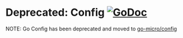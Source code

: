 # Deprecated: Config [![GoDoc](https://godoc.org/github.com/jet-config?status.svg)](https://godoc.org/github.com/jet-config)

NOTE: Go Config has been deprecated and moved to [go-micro/config](https://github.com/micro/go-micro/tree/master/config)
